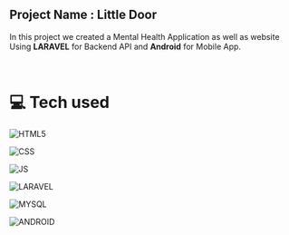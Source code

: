 ## Project Name : **Little Door**

In this project we created a Mental Health Application as well as website Using **LARAVEL** for Backend API and **Android** for Mobile App. 

</br>

# 💻 Tech used

![HTML5](https://img.shields.io/badge/html5-%23E34F26.svg?style=for-the-badge&logo=html5&logoColor=white) 

![CSS](https://img.shields.io/badge/CSS3-1572B6?style=for-the-badge&logo=css3&logoColor=white)

![JS](https://img.shields.io/badge/JavaScript-323330?style=for-the-badge&logo=javascript&logoColor=F7DF1E)

![LARAVEL](https://img.shields.io/badge/Laravel-FF2D20?style=for-the-badge&logo=laravel&logoColor=white)

![MYSQL](https://img.shields.io/badge/MySQL-005C84?style=for-the-badge&logo=mysql&logoColor=white)

![ANDROID](https://img.shields.io/badge/Android_Studio-3DDC84?style=for-the-badge&logo=android-studio&logoColor=white)

